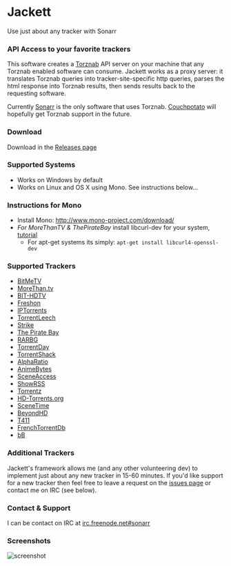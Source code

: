 # Jackett

Use just about any tracker with Sonarr

### API Access to your favorite trackers

This software creates a [Torznab](https://github.com/Sonarr/Sonarr/wiki/Implementing-a-Torznab-indexer) API server on your machine that any Torznab enabled software can consume. Jackett works as a proxy server: it translates Torznab queries into tracker-site-specific http queries, parses the html response into Torznab results, then sends results back to the requesting software. 

Currently [Sonarr](https://sonarr.tv/) is the only software that uses Torznab. [Couchpotato](https://couchpota.to/) will hopefully get Torznab support in the future.

### Download
Download in the [Releases page](https://github.com/zone117x/Jackett/releases)

### Supported Systems
* Works on Windows by default
* Works on Linux and OS X using Mono. See instructions below...

### Instructions for Mono
 * Install Mono: http://www.mono-project.com/download/
 * *For MoreThanTV & ThePirateBay* install libcurl-dev for your system, [tutorial](http://curl.haxx.se/dlwiz/?type=devel)
   * For apt-get systems its simply: `apt-get install libcurl4-openssl-dev`


### Supported Trackers
 * [BitMeTV](http://www.bitmetv.org/)
 * [MoreThan.tv](https://morethan.tv/)
 * [BIT-HDTV](https://www.bit-hdtv.com)
 * [Freshon](https://freshon.tv/)
 * [IPTorrents](https://iptorrents.com/)
 * [TorrentLeech](http://www.torrentleech.org/)
 * [Strike](https://getstrike.net/)
 * [The Pirate Bay](https://thepiratebay.se/)
 * [RARBG](https://rarbg.com)
 * [TorrentDay](https://torrentday.eu/)
 * [TorrentShack](http://torrentshack.me/)
 * [AlphaRatio](https://alpharatio.cc/)
 * [AnimeBytes](https://animebytes.tv/)
 * [SceneAccess](https://sceneaccess.eu/login)
 * [ShowRSS](https://showrss.info/)
 * [Torrentz](https://torrentz.eu/)
 * [HD-Torrents.org](https://hd-torrents.org/)
 * [SceneTime](https://www.scenetime.com/)
 * [BeyondHD](https://beyondhd.me/)
 * [T411](http://www.t411.io/)
 * [FrenchTorrentDb](http://www.frenchtorrentdb.com/)
 * [bB](http://reddit.com/r/baconbits)


### Additional Trackers
Jackett's framework allows me (and any other volunteering dev) to implement just about any new tracker in 15-60 minutes. If you'd like support for a new tracker then feel free to leave a request on the [issues page](https://github.com/zone117x/Jackett/issues) or contact me on IRC (see below).

### Contact & Support
I can be contact on IRC at [irc.freenode.net#sonarr](http://webchat.freenode.net/?channels=#sonarr)

### Screenshots

![screenshot](http://i.imgur.com/OX9MKrL.png "screenshot")

